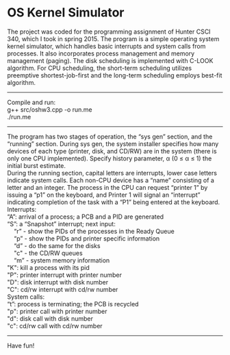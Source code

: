 # OS Kernel Simulator
The project was coded for the programming assignment of Hunter CSCI 340, which I took in spring 2015. The program is a simple operating system kernel simulator, which handles basic interrupts and system calls from processes. It also incorporates process management and memory management (paging). The disk scheduling is implemented with C-LOOK algorithm. For CPU scheduling, the short-term scheduling utilizes preemptive shortest-job-first and the long-term scheduling employs best-fit algorithm.
<hr/>
Compile and run:<br/>
g++ src/oshw3.cpp -o run.me<br/>
./run.me
<hr/>
The program has two stages of operation, the “sys gen” section, and the “running” section. During sys gen, the system installer specifies how many devices of each type (printer, disk, and CD/RW) are in the system (there is only one CPU implemented). Specify history parameter, α (0 ≤ α ≤ 1) the initial burst estimate.<br/>
During the running section, capital letters are interrupts, lower case letters indicate system calls. Each non-CPU device has a “name” consisting of a letter and an integer. The process in the CPU can request “printer 1” by issuing a “p1” on the keyboard, and Printer 1 will signal an “interrupt” indicating completion of the task with a “P1” being entered at the keyboard.<br/>
Interrupts:<br/>
“A”: arrival of a process; a PCB and a PID are generated<br/>
“S”: a “Snapshot” interrupt; next input:<br/>
&nbsp;&nbsp;&nbsp;&nbsp;“r” - show the PIDs of the processes in the Ready Queue
<br/>&nbsp;&nbsp;&nbsp;&nbsp;“p” - show the PIDs and printer specific information
<br/>&nbsp;&nbsp;&nbsp;&nbsp;“d” - do the same for the disks
<br/>&nbsp;&nbsp;&nbsp;&nbsp;"c" - the CD/RW queues<br/>
&nbsp;&nbsp;&nbsp;&nbsp;“m” - system memory information<br/>
"K": kill a process with its pid<br/>
"P": printer interrupt with printer number<br/>
"D": disk interrupt with disk number<br/>
"C": cd/rw interrupt with cd/rw number<br/>
System calls:<br/>
“t”: process is terminating; the PCB is recycled<br/>
"p": printer call with printer number<br/>
"d": disk call with disk number<br/>
"c": cd/rw call with cd/rw number<br/>
<hr/>
Have fun!
